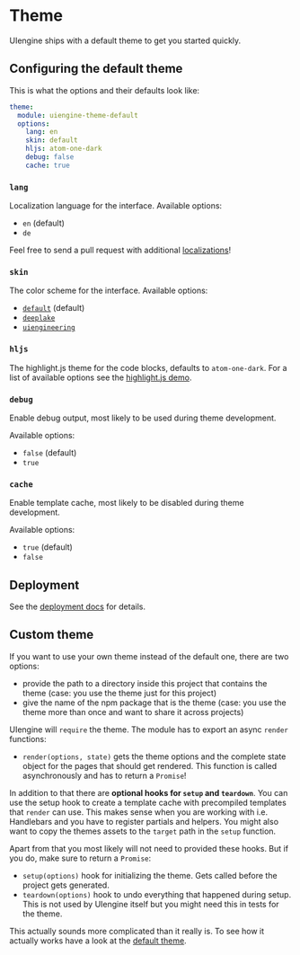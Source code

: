 # Theme

UIengine ships with a default theme to get you started quickly.

## Configuring the default theme

This is what the options and their defaults look like:

```yaml
theme:
  module: uiengine-theme-default
  options:
    lang: en
    skin: default
    hljs: atom-one-dark
    debug: false
    cache: true
```

### `lang`

Localization language for the interface. Available options:

- `en` (default)
- `de`

Feel free to send a pull request with additional [localizations](../packages/theme/src/locales)!

### `skin`

The color scheme for the interface. Available options:

- [`default`](./media/skin-default.png) (default)
- [`deeplake`](./media/skin-deeplake.png)
- [`uiengineering`](./media/skin-uiengineering.png)

### `hljs`

The highlight.js theme for the code blocks, defaults to `atom-one-dark`.
For a list of available options see the [highlight.js demo](https://highlightjs.org/static/demo/).

### `debug`

Enable debug output, most likely to be used during theme development.

Available options:

- `false` (default)
- `true`

### `cache`

Enable template cache, most likely to be disabled during theme development.

Available options:

- `true` (default)
- `false`

## Deployment

See the [deployment docs](./deployment.md) for details.

## Custom theme

If you want to use your own theme instead of the default one, there are two options:

- provide the path to a directory inside this project that contains the theme
  (case: you use the theme just for this project)
- give the name of the npm package that is the theme
  (case: you use the theme more than once and want to share it across projects)

UIengine will `require` the theme.
The module has to export an async `render` functions:

- `render(options, state)` gets the theme options and the complete state object for the pages that should get rendered.
  This function is called asynchronously and has to return a `Promise`!

In addition to that there are **optional hooks for `setup` and `teardown`**.
You can use the setup hook to create a template cache with precompiled templates that `render` can use.
This makes sense when you are working with i.e. Handlebars and you have to register partials and helpers.
You might also want to copy the themes assets to the `target` path in the `setup` function.

Apart from that you most likely will not need to provided these hooks.
But if you do, make sure to return a `Promise`:

- `setup(options)` hook for initializing the theme.
  Gets called before the project gets generated.
- `teardown(options)` hook to undo everything that happened during setup.
  This is not used by UIengine itself but you might need this in tests for the theme.

This actually sounds more complicated than it really is.
To see how it actually works have a look at the [default theme](https://github.com/dennisreimann/uiengine/packages/theme).
